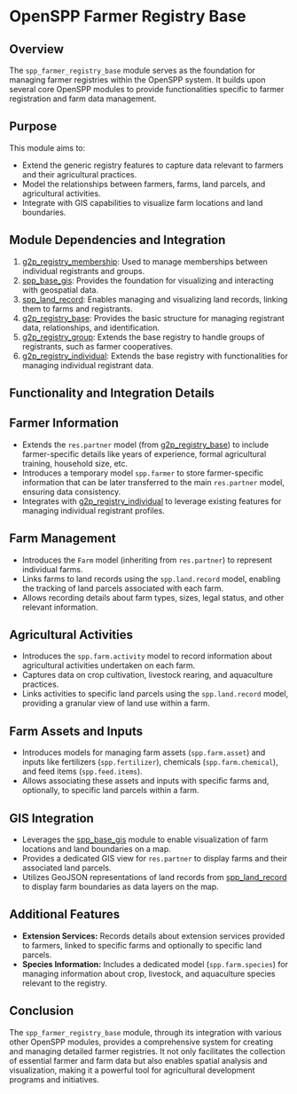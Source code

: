 # OpenSPP Farmer Registry Base

## Overview

The `spp_farmer_registry_base` module serves as the foundation for managing farmer registries within the OpenSPP system. It builds upon several core OpenSPP modules to provide functionalities specific to farmer registration and farm data management. 

## Purpose

This module aims to:

* Extend the generic registry features to capture data relevant to farmers and their agricultural practices.
* Model the relationships between farmers, farms, land parcels, and agricultural activities.
* Integrate with GIS capabilities to visualize farm locations and land boundaries.

## Module Dependencies and Integration

1. [g2p_registry_membership](g2p_registry_membership): Used to manage memberships between individual registrants and groups.
2. [spp_base_gis](spp_base_gis): Provides the foundation for visualizing and interacting with geospatial data.
3. [spp_land_record](spp_land_record): Enables managing and visualizing land records, linking them to farms and registrants.
4. [g2p_registry_base](g2p_registry_base): Provides the basic structure for managing registrant data, relationships, and identification.
5. [g2p_registry_group](g2p_registry_group): Extends the base registry to handle groups of registrants, such as farmer cooperatives.
6. [g2p_registry_individual](g2p_registry_individual): Extends the base registry with functionalities for managing individual registrant data.

## Functionality and Integration Details

## Farmer Information

* Extends the `res.partner` model (from [g2p_registry_base](g2p_registry_base)) to include farmer-specific details like years of experience, formal agricultural training, household size, etc.
* Introduces a temporary model `spp.farmer` to store farmer-specific information that can be later transferred to the main `res.partner` model, ensuring data consistency.
* Integrates with [g2p_registry_individual](g2p_registry_individual) to leverage existing features for managing individual registrant profiles.

## Farm Management

* Introduces the `Farm` model (inheriting from `res.partner`) to represent individual farms.
* Links farms to land records using the `spp.land.record` model, enabling the tracking of land parcels associated with each farm.
* Allows recording details about farm types, sizes, legal status, and other relevant information.

## Agricultural Activities

* Introduces the `spp.farm.activity` model to record information about agricultural activities undertaken on each farm.
* Captures data on crop cultivation, livestock rearing, and aquaculture practices.
* Links activities to specific land parcels using the `spp.land.record` model, providing a granular view of land use within a farm.

## Farm Assets and Inputs

* Introduces models for managing farm assets (`spp.farm.asset`) and inputs like fertilizers (`spp.fertilizer`), chemicals (`spp.farm.chemical`), and feed items (`spp.feed.items`).
* Allows associating these assets and inputs with specific farms and, optionally, to specific land parcels within a farm.

## GIS Integration

* Leverages the [spp_base_gis](spp_base_gis) module to enable visualization of farm locations and land boundaries on a map.
* Provides a dedicated GIS view for `res.partner` to display farms and their associated land parcels.
* Utilizes GeoJSON representations of land records from [spp_land_record](spp_land_record) to display farm boundaries as data layers on the map.

## Additional Features

* **Extension Services:** Records details about extension services provided to farmers, linked to specific farms and optionally to specific land parcels.
* **Species Information:**  Includes a dedicated model (`spp.farm.species`) for managing information about crop, livestock, and aquaculture species relevant to the registry. 

## Conclusion

The `spp_farmer_registry_base` module, through its integration with various other OpenSPP modules, provides a comprehensive system for creating and managing detailed farmer registries.  It not only facilitates the collection of essential farmer and farm data but also enables spatial analysis and visualization, making it a powerful tool for agricultural development programs and initiatives. 
